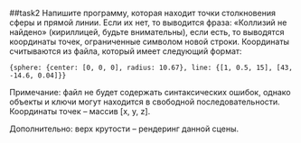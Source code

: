 ##task2
Напишите программу, которая находит точки столкновения сферы и прямой линии. Если их нет,
то выводится фраза: «Коллизий не найдено» (кириллицей, будьте внимательны), если есть, то
выводятся координаты точек, ограниченные символом новой строки. Координаты считываются из
файла, который имеет следующий формат:
````
{sphere: {center: [0, 0, 0], radius: 10.67}, line: {[1, 0.5, 15], [43, -14.6, 0.04]}}
````
Примечание: файл не будет содержать синтаксических ошибок, однако объекты и ключи могут
находится в свободной последовательности. Координаты точек – массив [x, y, z].

Дополнительно: верх крутости – рендеринг данной сцены.
